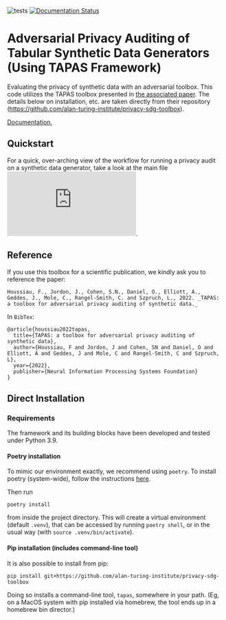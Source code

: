 ![tests](https://github.com/alan-turing-institute/privacy-sdg-toolbox/actions/workflows/ci.yml/badge.svg) [![Documentation Status](https://readthedocs.org/projects/privacy-sdg-toolbox/badge/?version=latest)](https://privacy-sdg-toolbox.readthedocs.io/en/latest/?badge=latest)

# Adversarial Privacy Auditing of Tabular Synthetic Data Generators (Using TAPAS Framework)

Evaluating the privacy of synthetic data with an adversarial toolbox. This code utilizes the TAPAS toolbox presented in [the associated paper](https://arxiv.org/abs/2211.06550). The details below on installation, etc. are taken directly from their repository (https://github.com/alan-turing-institute/privacy-sdg-toolbox).

[Documentation.](https://privacy-sdg-toolbox.readthedocs.io/en/latest/index.html#)


## Quickstart

For a quick, over-arching view of the workflow for running a privacy audit on a synthetic data generator, take a look at the main file ![here](https://github.com/nicklauskim/Tabular-Synthetic-Data-Privacy-Auditing/blob/main/src/groundhog_audit.py).

## Reference

If you use this toolbox for a scientific publication, we kindly ask you to reference the paper:

	Houssiau, F., Jordon, J., Cohen, S.N., Daniel, O., Elliott, A., Geddes, J., Mole, C., Rangel-Smith, C. and Szpruch, L., 2022. _TAPAS: a toolbox for adversarial privacy auditing of synthetic data._

In `BibTex`:

```
@article{houssiau2022tapas,
  title={TAPAS: a toolbox for adversarial privacy auditing of synthetic data},
  author={Houssiau, F and Jordon, J and Cohen, SN and Daniel, O and Elliott, A and Geddes, J and Mole, C and Rangel-Smith, C and Szpruch, L},
  year={2022},
  publisher={Neural Information Processing Systems Foundation}
}
```


## Direct Installation

### Requirements
The framework and its building blocks have been developed and tested under Python 3.9.


#### Poetry installation
To mimic our environment exactly, we recommend using `poetry`. To install poetry (system-wide), follow the instructions [here](https://python-poetry.org/docs/).

Then run
```
poetry install
```
from inside the project directory. This will create a virtual environment (default `.venv`), that can be accessed by running `poetry shell`, or in the usual way (with `source .venv/bin/activate`).

#### Pip installation (includes command-line tool)

It is also possible to install from pip:
```
pip install git+https://github.com/alan-turing-institute/privacy-sdg-toolbox
```

Doing so installs a command-line tool, `tapas`, somewhere in your path. (Eg, on
a MacOS system with pip installed via homebrew, the tool ends up in a homebrew
bin director.) 
